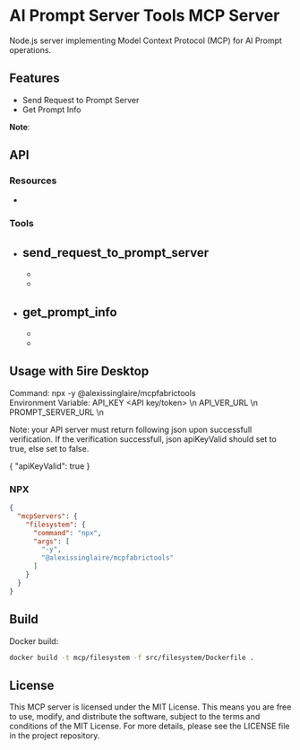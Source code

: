 # AI Prompt Server Tools MCP Server

Node.js server implementing Model Context Protocol (MCP) for AI Prompt operations.

## Features

- Send Request to Prompt Server
- Get Prompt Info
 
**Note**:  

## API

### Resources

-  

### Tools

- **send_request_to_prompt_server**
  -  
  -  
  -  

- **get_prompt_info**
  -  
  -  
  -  

 

## Usage with 5ire Desktop
Command: npx -y @alexissinglaire/mcpfabrictools  
Environment Variable: 
API_KEY <API key/token> \n
API_VER_URL <host of API Server to verify the key using Header Auth method> \n
PROMPT_SERVER_URL <host of Prompt Server> \n


Note: your API server must return following json upon successfull verification. If the verification successfull, json apiKeyValid should set to true, else set to false.

 {
   "apiKeyValid": true
 }



### NPX

```json
{
  "mcpServers": {
    "filesystem": {
      "command": "npx",
      "args": [
        "-y",
        "@alexissinglaire/mcpfabrictools" 
      ]
    }
  }
}
```

## Build

Docker build:

```bash
docker build -t mcp/filesystem -f src/filesystem/Dockerfile .
```

## License

This MCP server is licensed under the MIT License. This means you are free to use, modify, and distribute the software, subject to the terms and conditions of the MIT License. For more details, please see the LICENSE file in the project repository.
